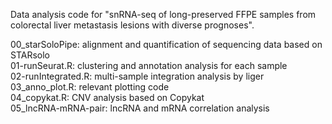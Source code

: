 
Data analysis code for "snRNA-seq of long-preserved FFPE samples from colorectal liver metastasis lesions with diverse prognoses".<br />

00_starSoloPipe: alignment and quantification of sequencing data based on STARsolo<br />
01-runSeurat.R: clustering and annotation analysis for each sample<br />
02-runIntegrated.R: multi-sample integration analysis by liger<br />
03_anno_plot.R: relevant plotting code<br />
04_copykat.R: CNV analysis based on Copykat<br />
05_lncRNA-mRNA-pair: lncRNA and mRNA correlation analysis<br />
